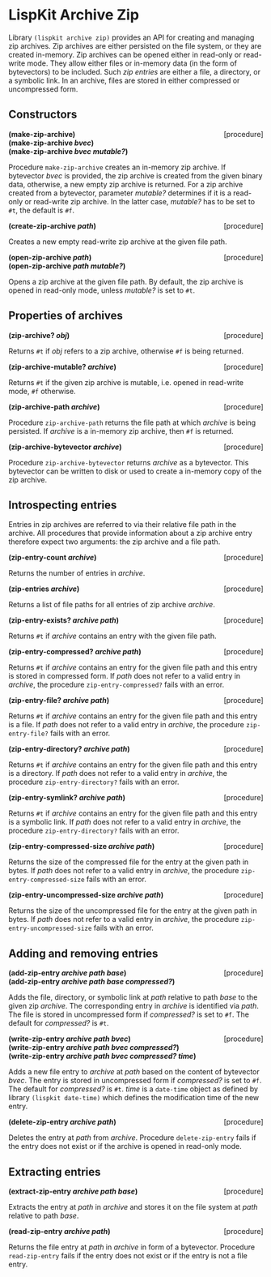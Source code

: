 # LispKit Archive Zip

Library `(lispkit archive zip)` provides an API for creating and managing zip archives. Zip archives are either persisted on the file system, or they are created in-memory. Zip archives can be opened either in read-only or read-write mode. They allow either files or in-memory data (in the form of bytevectors) to be included. Such _zip entries_ are either a file, a directory, or a symbolic link. In an archive, files are stored in either compressed or uncompressed form.


## Constructors

**(make-zip-archive)** <span style="float:right;text-align:rigth;">[procedure]</span>   
**(make-zip-archive _bvec_)**  
**(make-zip-archive _bvec mutable?_)**  

Procedure `make-zip-archive` creates an in-memory zip archive. If bytevector _bvec_ is provided, the zip archive is created from the given binary data, otherwise, a new empty zip archive is returned. For a zip archive created from a bytevector, parameter _mutable?_ determines if it is a read-only or read-write zip archive. In the latter case, _mutable?_ has to be set to `#t`, the default is `#f`.

**(create-zip-archive _path_)** <span style="float:right;text-align:rigth;">[procedure]</span>   

Creates a new empty read-write zip archive at the given file path.

**(open-zip-archive _path_)** <span style="float:right;text-align:rigth;">[procedure]</span>   
**(open-zip-archive _path mutable?_)**  

Opens a zip archive at the given file path. By default, the zip archive is opened in read-only mode, unless _mutable?_ is set to `#t`.


## Properties of archives

**(zip-archive? _obj_)** <span style="float:right;text-align:rigth;">[procedure]</span>   

Returns `#t` if _obj_ refers to a zip archive, otherwise `#f` is being returned.

**(zip-archive-mutable? _archive_)** <span style="float:right;text-align:rigth;">[procedure]</span>   

Returns `#t` if the given zip archive is mutable, i.e. opened in read-write mode, `#f` otherwise.

**(zip-archive-path _archive_)** <span style="float:right;text-align:rigth;">[procedure]</span>   

Procedure `zip-archive-path` returns the file path at which _archive_ is being persisted. If _archive_ is a in-memory zip archive, then `#f` is returned.

**(zip-archive-bytevector _archive_)** <span style="float:right;text-align:rigth;">[procedure]</span>   

Procedure `zip-archive-bytevector` returns _archive_ as a bytevector. This bytevector can be written to disk or used to create a in-memory copy of the zip archive.


## Introspecting entries

Entries in zip archives are referred to via their relative file path in the archive. All procedures that provide information about a zip archive entry therefore expect two arguments: the zip archive and a file path.

**(zip-entry-count _archive_)** <span style="float:right;text-align:rigth;">[procedure]</span>   

Returns the number of entries in _archive_.

**(zip-entries _archive_)** <span style="float:right;text-align:rigth;">[procedure]</span>   

Returns a list of file paths for all entries of zip archive _archive_.

**(zip-entry-exists? _archive path_)** <span style="float:right;text-align:rigth;">[procedure]</span>   

Returns `#t` if _archive_ contains an entry with the given file path.

**(zip-entry-compressed? _archive path_)** <span style="float:right;text-align:rigth;">[procedure]</span>   

Returns `#t` if _archive_ contains an entry for the given file path and this entry is stored in compressed form. If _path_ does not refer to a valid entry in _archive_, the procedure `zip-entry-compressed?` fails with an error.

**(zip-entry-file? _archive path_)** <span style="float:right;text-align:rigth;">[procedure]</span>   

Returns `#t` if _archive_ contains an entry for the given file path and this entry is a file. If _path_ does not refer to a valid entry in _archive_, the procedure `zip-entry-file?` fails with an error.

**(zip-entry-directory? _archive path_)** <span style="float:right;text-align:rigth;">[procedure]</span>   

Returns `#t` if _archive_ contains an entry for the given file path and this entry is a directory. If _path_ does not refer to a valid entry in _archive_, the procedure `zip-entry-directory?` fails with an error.

**(zip-entry-symlink? _archive path_)** <span style="float:right;text-align:rigth;">[procedure]</span>   

Returns `#t` if _archive_ contains an entry for the given file path and this entry is a symbolic link. If _path_ does not refer to a valid entry in _archive_, the procedure `zip-entry-directory?` fails with an error.

**(zip-entry-compressed-size _archive path_)** <span style="float:right;text-align:rigth;">[procedure]</span>   

Returns the size of the compressed file for the entry at the given path in bytes. If _path_ does not refer to a valid entry in _archive_, the procedure `zip-entry-compressed-size` fails with an error.

**(zip-entry-uncompressed-size _archive path_)** <span style="float:right;text-align:rigth;">[procedure]</span>   

Returns the size of the uncompressed file for the entry at the given path in bytes. If _path_ does not refer to a valid entry in _archive_, the procedure `zip-entry-uncompressed-size` fails with an error.


## Adding and removing entries

**(add-zip-entry _archive path base_)** <span style="float:right;text-align:rigth;">[procedure]</span>   
**(add-zip-entry _archive path base compressed?_)**  

Adds the file, directory, or symbolic link at _path_ relative to path _base_ to the given zip _archive_. The corresponding entry in _archive_ is identified via _path_. The file is stored in uncompressed form if _compressed?_ is set to `#f`. The default for _compressed?_ is `#t`.

**(write-zip-entry _archive path bvec_)** <span style="float:right;text-align:rigth;">[procedure]</span>   
**(write-zip-entry _archive path bvec compressed?_)**  
**(write-zip-entry _archive path bvec compressed? time_)**  

Adds a new file entry to _archive_ at _path_ based on the content of bytevector _bvec_. The entry is stored in uncompressed form if _compressed?_ is set to `#f`. The default for _compressed?_ is `#t`. _time_ is a `date-time` object as defined by library `(lispkit date-time)` which defines the modification time of the new entry.

**(delete-zip-entry _archive path_)** <span style="float:right;text-align:rigth;">[procedure]</span>   

Deletes the entry at _path_ from _archive_. Procedure `delete-zip-entry` fails if the entry does not exist or if the archive is opened in read-only mode.

## Extracting entries

**(extract-zip-entry _archive path base_)** <span style="float:right;text-align:rigth;">[procedure]</span>   

Extracts the entry at _path_ in _archive_ and stores it on the file system at _path_ relative to path _base_.

**(read-zip-entry _archive path_)** <span style="float:right;text-align:rigth;">[procedure]</span>   

Returns the file entry at _path_ in _archive_ in form of a bytevector. Procedure `read-zip-entry` fails if the entry does not exist or if the entry is not a file entry.
